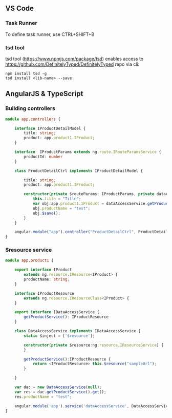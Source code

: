 ## VS Code

### Task Runner

To define task runner, use CTRL+SHIFT+B

### tsd tool

tsd tool (https://www.npmjs.com/package/tsd) enables access to https://github.com/DefinitelyTyped/DefinitelyTyped repo via cli:

```
npm install tsd -g
tsd install <lib-name> --save
```


## AngularJS & TypeScript

### Building controllers

``` typescript
module app.controllers {

    interface IProductDetailModel {
        title: string;
        product: app.product1.IProduct;
    }

    interface  IProductParams extends ng.route.IRouteParamsService {
        productId: number
    }

    class ProductDetailCtrl implements IProductDetailModel {

        title: string;
        product: app.product1.IProduct;

        constructor(private $routeParams: IProductParams, private dataAccessService: app.product1.IDataAccessService) {
            this.title = "Title";
            var obj:app.product1.IProduct = dataAccessService.getProductService().get();
            obj.productName = "test";
            obj.$save();
        }
    }

    angular.module("app").controller("ProductDetailCtrl", ProductDetailCtrl);
}
```

### $resource service

``` typescript
module app.product1 {

    export interface IProduct
        extends ng.resource.IResource<IProduct> {
        productName: string;
    }

    interface IProductResource
        extends ng.resource.IResourceClass<IProduct> {
    }

    export interface IDataAccessService {
        getProductService(): IProductResource
    }

    class DataAccessService implements IDataAccessService {
        static $inject = ['$resource'];

        constructor(private $resource:ng.resource.IResourceService) {
        }

        getProductService():IProductResource {
            return <IProductResource> this.$resource("sampleUrl");
        }

    }

    var dac = new DataAccessService(null);
    var res = dac.getProductService().get();
    res.productName = "test";

    angular.module('app').service('dataAccessService', DataAccessService);
}
```
